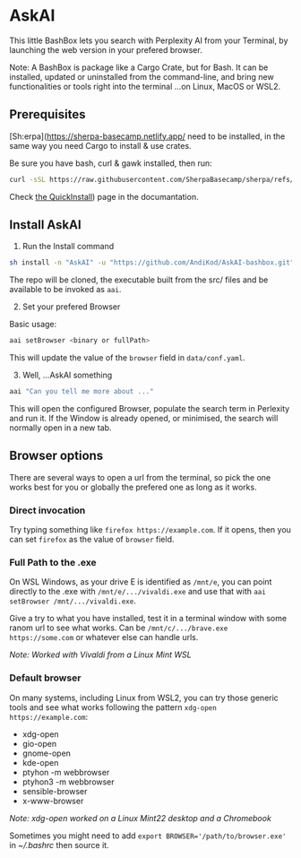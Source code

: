 # AskAI

This little BashBox lets you search with Perplexity AI from your Terminal, by launching the web version in your prefered browser.

Note: A BashBox is package like a Cargo Crate, but for Bash. It can be installed, updated or uninstalled from the command-line, and bring new functionalities or tools right into the terminal ...on Linux, MacOS or WSL2.

## Prerequisites

[Sh:erpa](https://sherpa-basecamp.netlify.app/ need to be installed, in the same way you need Cargo to install & use crates.

Be sure you have bash, curl & gawk installed, then run:

```bash
curl -sSL https://raw.githubusercontent.com/SherpaBasecamp/sherpa/refs/heads/master/tools/install.sh | bash
```

Check [the QuickInstall](https://sherpa-basecamp.netlify.app/install/install/)) page in the documantation.

## Install AskAI

1. Run the Install command

```bash
sh install -n "AskAI" -u "https://github.com/AndiKod/AskAI-bashbox.git"
```

The repo will be cloned, the executable built from the src/ files and be available to be invoked as `aai`.


2. Set your prefered Browser

Basic usage:

```bash
aai setBrowser <binary or fullPath>
```

This will update the value of the `browser` field in `data/conf.yaml`.


3. Well, ...AskAI something

```bash
aai "Can you tell me more about ..."
```

This will open the configured Browser, populate the search term in Perlexity and run it. If the Window is already opened, or minimised, the search will normally open in a new tab.


## Browser options

There are several ways to open a url from the terminal, so pick the one works best for you or globally the prefered one as long as it works.

### Direct invocation

Try typing something like `firefox https://example.com`. If it opens, then you can set `firefox` as the value of `browser` field.

### Full Path to the .exe

On WSL Windows, as your drive E is identified as `/mnt/e`, you can point directly to the .exe with `/mnt/e/.../vivaldi.exe` and use that with `aai setBrowser /mnt/.../vivaldi.exe`.

Give a try to what you have installed, test it in a terminal window with some ranom url to see what works. Can be `/mnt/c/.../brave.exe https://some.com` or whatever else can handle urls.

_Note: Worked with Vivaldi from a Linux Mint WSL_

### Default browser

On many systems, including Linux from WSL2, you can try those generic tools and see what works following the pattern `xdg-open https://example.com`:

- xdg-open
- gio-open
- gnome-open
- kde-open
- ptyhon -m webbrowser
- ptyhon3 -m webbrowser
- sensible-browser
- x-www-browser

_Note: xdg-open worked on a Linux Mint22 desktop and a Chromebook_

Sometimes you might need to add `export BROWSER='/path/to/browser.exe'` in _~/.bashrc_ then source it.

